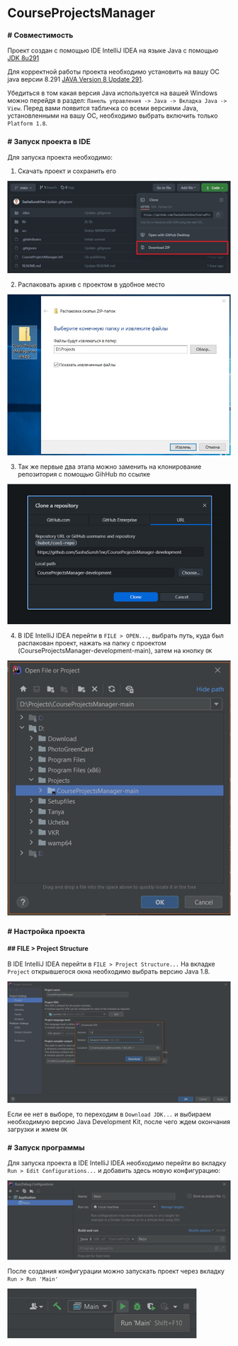 # CourseProjectsManager

### # Совместимость

Проект создан с помощью IDE IntelliJ IDEA на языке Java с помощью 
[JDK 8u291](https://www.oracle.com/java/technologies/javase/javase-jdk8-downloads.html)

Для корректной работы проекта необходимо установить на вашу ОС java версии 8.291
[JAVA Version 8 Update 291](https://www.java.com/download/ie_manual.jsp).

Убедиться в том какая версия Java используется на вашей Windows можно перейдя в раздел:
`Панель управления -> Java -> Вкладка Java -> View`. 
Перед вами появится табличка со всеми версиями Java, установленными на вашу ОС, 
необходимо выбрать включить только `Platform 1.8`.

### # Запуск проекта в IDE

Для запуска проекта необходимо:

1) Скачать проект и сохранить его

![Загрузка](src/resources/images/screen_download.jpg)

2) Распаковать архив с проектом в удобное место

![Распаковка](src/resources/images/screen_unzip.jpg)

3) Так же первые два этапа можно заменить на клонирование репозитория с помощью 
   GihHub по ссылке
   
![Клонирование репозитория](src/resources/images/screen_clone_repository.png)

4) В IDE IntelliJ IDEA перейти в `FILE > OPEN...`, выбрать путь, куда был распакован 
   проект, нажать на папку с проектом (CourseProjectsManager-development-main), 
   затем на кнопку `OK`

![Запуск IDE](src/resources/images/screen_open.jpg)

### # Настройка проекта

#### ## FILE > Project Structure

В IDE IntelliJ IDEA перейти в `FILE > Project Structure...`
На вкладке `Project` открывшегося окна необходимо выбрать версию Java 1.8.

![Скачивание пакета разработчика](src/resources/images/screen_download_jdk.png)

Если ее нет в выборе, то переходим в `Download JDK...` и выбираем необходимую версию 
Java Development Kit, после чего ждем окончания загрузки и жмем `OK`

### # Запуск программы

Для запуска проекта в IDE IntelliJ IDEA необходимо перейти во вкладку 
`Run > Edit Configurations...` и добавить здесь новую конфигурацию:

![Создание конфигурации](src/resources/images/screen_main_configuration.png)

После создания конфигурации можно запускать проект через вкладку 
`Run > Run 'Main'`

![Запуск приложения](src/resources/images/screen_run-main.jpg)
